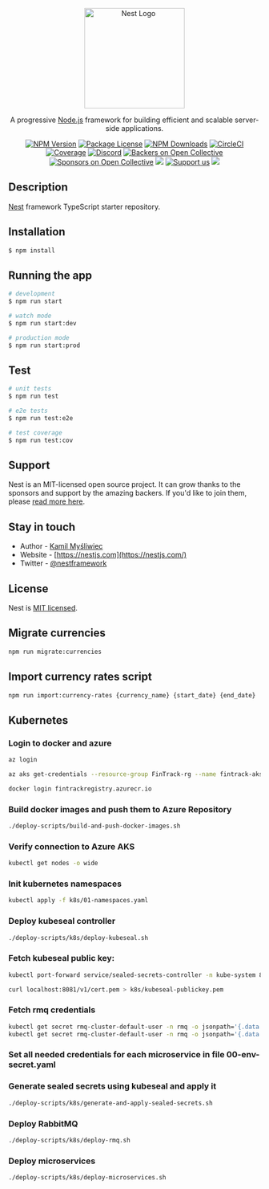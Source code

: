<p align="center">
  <a href="http://nestjs.com/" target="blank"><img src="https://nestjs.com/img/logo-small.svg" width="200" alt="Nest Logo" /></a>
</p>

[circleci-image]: https://img.shields.io/circleci/build/github/nestjs/nest/master?token=abc123def456
[circleci-url]: https://circleci.com/gh/nestjs/nest

  <p align="center">A progressive <a href="http://nodejs.org" target="_blank">Node.js</a> framework for building efficient and scalable server-side applications.</p>
    <p align="center">
<a href="https://www.npmjs.com/~nestjscore" target="_blank"><img src="https://img.shields.io/npm/v/@nestjs/core.svg" alt="NPM Version" /></a>
<a href="https://www.npmjs.com/~nestjscore" target="_blank"><img src="https://img.shields.io/npm/l/@nestjs/core.svg" alt="Package License" /></a>
<a href="https://www.npmjs.com/~nestjscore" target="_blank"><img src="https://img.shields.io/npm/dm/@nestjs/common.svg" alt="NPM Downloads" /></a>
<a href="https://circleci.com/gh/nestjs/nest" target="_blank"><img src="https://img.shields.io/circleci/build/github/nestjs/nest/master" alt="CircleCI" /></a>
<a href="https://coveralls.io/github/nestjs/nest?branch=master" target="_blank"><img src="https://coveralls.io/repos/github/nestjs/nest/badge.svg?branch=master#9" alt="Coverage" /></a>
<a href="https://discord.gg/G7Qnnhy" target="_blank"><img src="https://img.shields.io/badge/discord-online-brightgreen.svg" alt="Discord"/></a>
<a href="https://opencollective.com/nest#backer" target="_blank"><img src="https://opencollective.com/nest/backers/badge.svg" alt="Backers on Open Collective" /></a>
<a href="https://opencollective.com/nest#sponsor" target="_blank"><img src="https://opencollective.com/nest/sponsors/badge.svg" alt="Sponsors on Open Collective" /></a>
  <a href="https://paypal.me/kamilmysliwiec" target="_blank"><img src="https://img.shields.io/badge/Donate-PayPal-ff3f59.svg"/></a>
    <a href="https://opencollective.com/nest#sponsor"  target="_blank"><img src="https://img.shields.io/badge/Support%20us-Open%20Collective-41B883.svg" alt="Support us"></a>
  <a href="https://twitter.com/nestframework" target="_blank"><img src="https://img.shields.io/twitter/follow/nestframework.svg?style=social&label=Follow"></a>
</p>
  <!--[![Backers on Open Collective](https://opencollective.com/nest/backers/badge.svg)](https://opencollective.com/nest#backer)
  [![Sponsors on Open Collective](https://opencollective.com/nest/sponsors/badge.svg)](https://opencollective.com/nest#sponsor)-->

## Description

[Nest](https://github.com/nestjs/nest) framework TypeScript starter repository.

## Installation

```bash
$ npm install
```

## Running the app

```bash
# development
$ npm run start

# watch mode
$ npm run start:dev

# production mode
$ npm run start:prod
```

## Test

```bash
# unit tests
$ npm run test

# e2e tests
$ npm run test:e2e

# test coverage
$ npm run test:cov
```

## Support

Nest is an MIT-licensed open source project. It can grow thanks to the sponsors and support by the amazing backers. If you'd like to join them, please [read more here](https://docs.nestjs.com/support).

## Stay in touch

- Author - [Kamil Myśliwiec](https://kamilmysliwiec.com)
- Website - [https://nestjs.com](https://nestjs.com/)
- Twitter - [@nestframework](https://twitter.com/nestframework)

## License

Nest is [MIT licensed](LICENSE).



## Migrate currencies
```bash
npm run migrate:currencies
```

## Import currency rates script

```bash
npm run import:currency-rates {currency_name} {start_date} {end_date}
```

## Kubernetes

### Login to docker and azure

```bash
az login

az aks get-credentials --resource-group FinTrack-rg --name fintrack-aks

docker login fintrackregistry.azurecr.io
```

### Build docker images and push them to Azure Repository
```bash
./deploy-scripts/build-and-push-docker-images.sh
```

### Verify connection to Azure AKS
```bash
kubectl get nodes -o wide
```

### Init kubernetes namespaces
```bash
kubectl apply -f k8s/01-namespaces.yaml
```

### Deploy kubeseal controller
```bash
./deploy-scripts/k8s/deploy-kubeseal.sh
```

### Fetch kubeseal public key:

```bash
kubectl port-forward service/sealed-secrets-controller -n kube-system 8081:8080

curl localhost:8081/v1/cert.pem > k8s/kubeseal-publickey.pem
```

### Fetch rmq credentials

```bash
kubectl get secret rmq-cluster-default-user -n rmq -o jsonpath='{.data.username}' | base64 --decode
kubectl get secret rmq-cluster-default-user -n rmq -o jsonpath='{.data.password}' | base64 --decode
```

### Set all needed credentials for each microservice in file 00-env-secret.yaml

### Generate sealed secrets using kubeseal and apply it
```bash
./deploy-scripts/k8s/generate-and-apply-sealed-secrets.sh
```

### Deploy RabbitMQ

```bash
./deploy-scripts/k8s/deploy-rmq.sh
```

### Deploy microservices
```bash
./deploy-scripts/k8s/deploy-microservices.sh
```